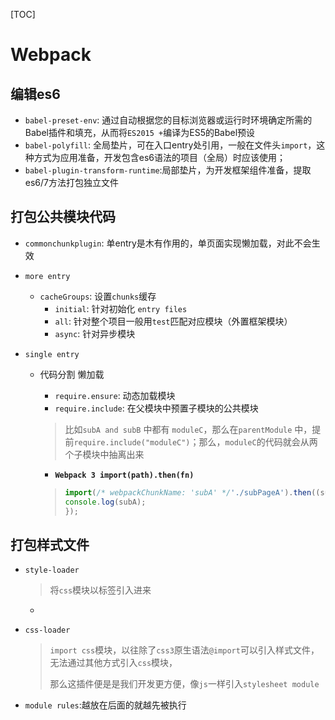 [TOC]

# Webpack 

## 编辑es6

- `babel-preset-env`: 通过自动根据您的目标浏览器或运行时环境确定所需的Babel插件和填充，从而将`ES2015 +`编译为ES5的Babel预设
- `babel-polyfill`: 全局垫片，可在入口entry处引用，一般在文件头`import`，这种方式为应用准备，开发包含es6语法的项目（全局）时应该使用；
- `babel-plugin-transform-runtime`:局部垫片，为开发框架组件准备，提取es6/7方法打包独立文件


## 打包公共模块代码

- `commonchunkplugin`:  单entry是木有作用的，单页面实现懒加载，对此不会生效

- `more entry`

  - `cacheGroups`: 设置`chunks`缓存
    - `initial`: 针对初始化 `entry files`
    - `all`: 针对整个项目一般用`test`匹配对应模块（外置框架模块）
    - `async`: 针对异步模块

- `single entry`

  - 代码分割 懒加载 

    - `require.ensure`: 动态加载模块
    - `require.include`: 在父模块中预置子模块的公共模块

    > 比如`subA and subB` 中都有 `moduleC`，那么在`parentModule` 中，提前`require.include("moduleC")`；那么，`moduleC`的代码就会从两个子模块中抽离出来

    - **`Webpack 3 import(path).then(fn)`**

    > ```js
    > import(/* webpackChunkName: 'subA' */'./subPageA').then((subA) => {
    > console.log(subA);
    > });
    > ```

## 打包样式文件

- `style-loader`

  > 将`css`模块以标签引入进来

  - ​

- `css-loader`

  > `import css`模块，以往除了`css3`原生语法`@import`可以引入样式文件，无法通过其他方式引入`css`模块，
  >
  > 那么这插件便是是我们开发更方便，像`js`一样引入`stylesheet module`


- `module rules`:越放在后面的就越先被执行